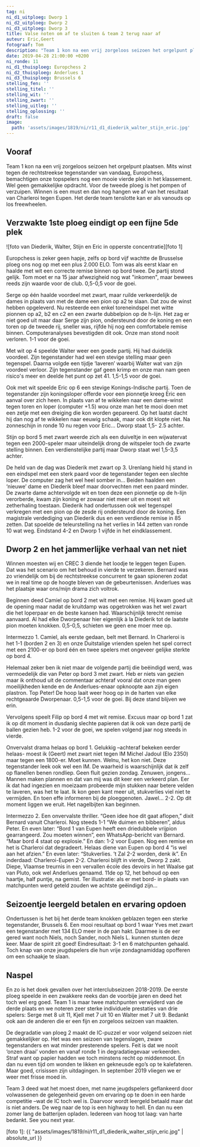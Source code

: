 ```yaml
---
tag: ni
ni_d1_uitploeg: Dworp 1
ni_d2_uitploeg: Dworp 2
ni_d3_uitploeg: Dworp 3
title: Valse noten om af te sluiten & team 2 terug naar af
auteur: Eric,Geert
fotograaf: Tom
description: "Team 1 kon na een vrij zorgeloos seizoen het orgelpunt plaatsen. Mits winst tegen de rechtstreekse tegenstander van vandaag, Europchess, bemachtigen onze topspelers nog een mooie vierde plek in het klassement."
date: 2019-04-28 21:00:00 +0200
ni_ronde: 11
ni_d1_thuisploeg: Europchess 2
ni_d2_thuisploeg: Anderlues 1
ni_d3_thuisploeg: Brussels 6
stelling_fen: ''
stelling_titel: ''
stelling_wit: ''
stelling_zwart: ''
stelling_uitleg: ''
stelling_oplossing: ''
draft: false
image:
  path: 'assets/images/1819/ni/r11_d1_diederik_walter_stijn_eric.jpg'
---
```

## Vooraf

Team 1 kon na een vrij zorgeloos seizoen het orgelpunt plaatsen. Mits winst tegen de rechtstreekse tegenstander van vandaag, Europchess, bemachtigen onze topspelers nog een mooie vierde plek in het klassement. Wel geen gemakkelijke opdracht. Voor de tweede ploeg is het pompen of verzuipen. Winnen is een must en dan nog hangen we af van het resultaat van Charleroi tegen Eupen. Het derde team tenslotte kan er als vanouds op los freewheelen.<!--more-->

## Verzwakte 1ste ploeg eindigt op een fijne 5de plek

![foto van Diederik, Walter, Stijn en Eric in opperste concentratie][foto 1]

Europchess is zeker geen hapje, zelfs op bord vijf wachtte de Brusselse ploeg ons nog op met een plus 2.000 ELO. Tom was als eerst klaar en haalde met wit een correcte remise binnen op bord twee. De partij stond gelijk. Tom moet er na 15 jaar afwezigheid nog wat "inkomen", maar bewees reeds zijn waarde voor de club. 0,5-0,5 voor de goei.

Serge op één haalde voordeel met zwart, maar ruilde verkeerdelijk de dames in plaats van met de dame een pion op a2 te slaan. Dat zou de winst hebben opgeleverd. Nu resteerde een enkel toreneindspel met witte pionnen op a2, b2 en c2 en een zwarte dubbelpion op de h-lijn. Het zag er niet goed uit maar daar Serge zijn pion, ondersteund door de koning en een toren op de tweede rij, sneller was, rijfde hij nog een comfortabele remise binnen. Computeranalyses bevestigden dit ook. Onze man stond nooit verloren. 1-1 voor de goei.

Met wit op 4 speelde Walter weer een goede partij. Hij had duidelijk voordeel. Zijn tegenstander had wel een stevige stelling maar geen tegenspel. Daarna volgde een tijdje ‘laveren’ waarbij Walter wat van zijn voordeel verloor. Zijn tegenstander gaf geen krimp en onze man nam geen risico's meer en deelde het punt op zet 41. 1,5-1,5 voor de goei.

Ook met wit speelde Eric op 6 een stevige Konings-Indische partij. Toen de tegenstander zijn koningsloper offerde voor een pionnetje kreeg Eric een aanval over zich heen. In plaats van af te wikkelen naar een dame-winst tegen toren en loper (computer +1.5) wou onze man het te mooi doen met een zetje met een dreiging die kon worden gepareerd. Op het laatst dacht hij dan nog af te wikkelen naar eeuwig schaak, maar ook dit klopte niet. Na zonneschijn in ronde 10 nu regen voor Eric... Dworp staat 1,5- 2.5 achter.

Stijn op bord 5 met zwart weerde zich als een duiveltje in een wijwatervat tegen een 2000-speler maar uiteindelijk drong de witspeler toch de zwarte stelling binnen. Een verdienstelijke partij maar Dworp staat wel 1,5-3,5 achter.

De held van de dag was Diederik met zwart op 3. Urenlang hield hij stand in een eindspel met een sterk paard voor de tegenstander tegen een slechte loper. De computer zag het wel heel somber in... Beiden haalden een ‘nieuwe’ dame en Diederik bleef maar doorvechten met een paard minder. De zwarte dame achtervolgde wit en toen deze een pionnetje op de h-lijn verorberde, kwam zijn koning er zowaar niet meer uit en moest wit zetherhaling toestaan. Diederik had ondertussen ook wel tegenspel verkregen met een pion op de zesde rij ondersteund door de koning. Een magistrale verdediging van Diederik dus en een verdiende remise in 85 zetten. Dat spoelde de teleurstelling na het verlies in 144 zetten van ronde 10 wat weg. Eindstand 4-2 en Dworp 1 vijfde in het eindklassement.

## Dworp 2 en het jammerlijke verhaal van net niet

Winnen moesten wij en CREC 3 diende het loodje te leggen tegen Eupen. Dat was het scenario om het behoud in vierde te verzekeren. Bernard was zo vriendelijk om bij de rechtstreekse concurrent te gaan spioneren zodat we in real time op de hoogte bleven van de gebeurtenissen. Anderlues was het plaatsje waar ons/mijn drama zich voltrok.

Beginnen deed Camiel op bord 2 met wit met een remise. Hij kwam goed uit de opening maar nadat de kruitdamp was opgetrokken was het wel zwart die het loperpaar en de beste kansen had. Waarschijnlijk terecht remise aanvaard. Al had elke Dworpenaar hier eigenlijk à la Diederik tot de laatste pion moeten knokken. 0,5-0,5, schieten we geen ene moer mee op.

Intermezzo 1. Camiel, als eerste gedaan, belt met Bernard. In Charleroi is het 1-1 (borden 2 en 3) en onze Duitstalige vrienden spelen het spel correct met een 2100-er op bord één en twee spelers met ongeveer gelijke sterkte op bord 4.

Helemaal zeker ben ik niet maar de volgende partij die beëindigd werd, was vermoedelijk die van Peter op bord 3 met zwart. Heb er niets van gezien maar ik onthoud uit de commentaar achteraf vooral dat onze man geen moeilijkheden kende en de Anderlues-enaar opknoopte aan zijn eigen plastron. Top Peter! De hoop laait weer hoog op in de harten van elke rechtgeaarde Dworpenaar. 0,5-1,5 voor de goei. Bij deze stand blijven we erin.

Vervolgens speelt Filip op bord 4 met wit remise. Excuus maar op bord 1 zat ik op dit moment in dusdanig slechte papieren dat ik ook van deze partij de ballen gezien heb. 1-2 voor de goei, we spelen volgend jaar nog steeds in vierde.

Onvervalst drama helaas op bord 1. Gelukkig –achteraf bekeken eerder helaas- moest ik (Geert) met zwart niet tegen IM Michel Jadoul (Elo 2350) maar tegen een 1800-er. Moet kunnen. Welnu, het kon niet. Deze tegenstander leek ook wel een IM. De waarheid is waarschijnlijk dat ik zelf op flanellen benen rondliep. Geen fluit gezien zondag. Zenuwen, jongens... Mannen maken plannen en dat van mij was dit keer een verkeerd plan. Eer ik dat had ingezien en moeizaam probeerde mijn stukken naar betere velden te laveren, was het te laat. Ik kon geen kant meer uit, stukverlies viel niet te vermijden. En toen effe informeren bij de ploeggenoten. Jawel... 2-2. Op dit moment liggen we eruit. Het nagelbijten kan beginnen.

Intermezzo 2. Een onvervalste thriller. “Geen idee hoe dit gaat aflopen,” dixit Bernard vanuit Charleroi. Nog steeds 1-1 “We duimen en bibberen”, aldus Peter. En even later: “Bord 1 van Eupen heeft een driedubbele vrijpion gearrangeerd. Zou moeten winnen”, een WhatsApp-bericht van Bernard. “Maar bord 4 staat op explosie.” En dan: 1-2 voor Eupen. Nog een remise en het is Charleroi dat degradeert. Helaas diene van Eupen op bord 4 “is wel aan het afzien.” En even later: “Stukverlies. ’t Zal 2-2 worden, denk ik”. En inderdaad: Charleroi-Eupen 2-2. Charleroi blijft in vierde, Dworp 2 zakt. Diepe, Vlaamse treurnis in een vervallen école des devoirs in het Waalse gat van Pluto, ook wel Anderlues genaamd. 11de op 12, het behoud op een haartje, half puntje, na gemist. Ter illustratie: als er met bord- in plaats van matchpunten werd geteld zouden we achtste geëindigd zijn…

## Seizoentje leergeld betalen en ervaring opdoen

Ondertussen is het bij het derde team knokken geblazen tegen een sterke tegenstander, Brussels 6. Een mooi resultaat op bord 1 waar Yves met zwart een tegenstander met 134 ELO meer in de pan hakt. Daarmee is de eer gered want noch Niels, noch Sander, noch Niels L. kunnen stunten deze keer. Maar de spirit zit goed! Eindresultaat: 3-1 en 6 matchpunten gehaald. Toch knap van onze jeugdspelers die hun vrije zondagnamiddag opofferen om een schaakje te slaan.

## Naspel

En zo is het doek gevallen over het interclubseizoen 2018-2019. De eerste ploeg speelde in een zwakkere reeks dan de voorbije jaren en deed het toch wel erg goed. Team 1 is maar twee matchpunten verwijderd van de derde plaats en we noteren zeer sterke individuele prestaties van drie spelers: Serge met 8 uit 11, Kjell met 7 uit 10 en Walter met 7 uit 9. Bedankt ook aan de anderen die er een fijn en zorgeloos seizoen van maakten.

De degradatie van ploeg 2 maakt de IC-puzzel er voor volgend seizoen niet gemakkelijker op. Het was een seizoen van tegenslagen, zware tegenstanders en wat minder presterende spelers. Feit is dat we nooit ‘onzen draai’ vonden en vanaf ronde 1 in degradatiegevaar verkeerden. Straf want op papier hadden we toch minstens recht op middenmoot. En dan nu even tijd om wonden te likken en gekneusde ego’s op te kalefateren. Maar goed, crisissen zijn uitdagingen. In september 2019 vliegen we er weer met frisse moed in.

Team 3 deed wat het moest doen, met name jeugdspelers geflankeerd door volwassenen de gelegenheid geven om ervaring op te doen in een harde competitie –wat de IC toch wel is. Daarvoor wordt leergeld betaald maar dat is niet anders. De weg naar de top is een highway to hell. En dan nu een zomer lang de batterijen opladen. Iedereen van hoog tot laag: van harte bedankt. See you next year.

[foto 1]: {{ "assets/images/1819/ni/r11_d1_diederik_walter_stijn_eric.jpg" | absolute_url }}
